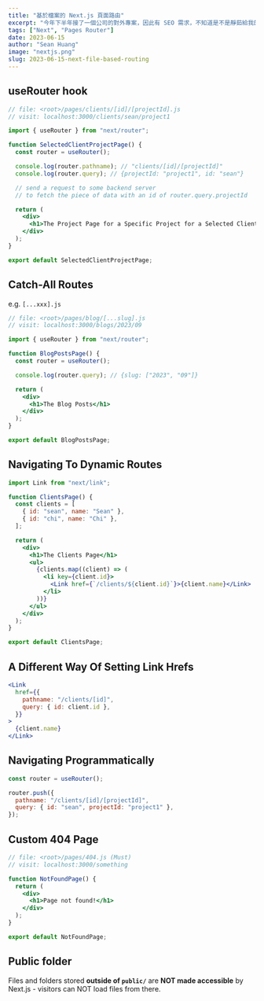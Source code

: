 ```yaml
---
title: "基於檔案的 Next.js 頁面路由"
excerpt: "今年下半年接了一個公司的對外專案，因此有 SEO 需求，不知道是不是靜茹給我的勇氣，讓我主動提出可以使用 Next.js 的 SSR 來架構新專案，總之就是且戰且走吧，從零開始一邊做一邊學。"
tags: ["Next", "Pages Router"]
date: 2023-06-15
author: "Sean Huang"
image: "nextjs.png"
slug: 2023-06-15-next-file-based-routing
---
```


## useRouter hook

```jsx
// file: <root>/pages/clients/[id]/[projectId].js
// visit: localhost:3000/clients/sean/project1

import { useRouter } from "next/router";

function SelectedClientProjectPage() {
  const router = useRouter();

  console.log(router.pathname); // "clients/[id]/[projectId]"
  console.log(router.query); // {projectId: "project1", id: "sean"}

  // send a request to some backend server
  // to fetch the piece of data with an id of router.query.projectId

  return (
    <div>
      <h1>The Project Page for a Specific Project for a Selected Client</h1>
    </div>
  );
}

export default SelectedClientProjectPage;
```

## Catch-All Routes

e.g. `[...xxx].js`

```jsx
// file: <root>/pages/blog/[...slug].js
// visit: localhost:3000/blogs/2023/09

import { useRouter } from "next/router";

function BlogPostsPage() {
  const router = useRouter();

  console.log(router.query); // {slug: ["2023", "09"]}

  return (
    <div>
      <h1>The Blog Posts</h1>
    </div>
  );
}

export default BlogPostsPage;
```

## Navigating To Dynamic Routes

```jsx
import Link from "next/link";

function ClientsPage() {
  const clients = [
    { id: "sean", name: "Sean" },
    { id: "chi", name: "Chi" },
  ];

  return (
    <div>
      <h1>The Clients Page</h1>
      <ul>
        {clients.map((client) => (
          <li key={client.id}>
            <Link href={`/clients/${client.id}`}>{client.name}</Link>
          </li>
        ))}
      </ul>
    </div>
  );
}

export default ClientsPage;
```

## A Different Way Of Setting Link Hrefs

```jsx
<Link
  href={{
    pathname: "/clients/[id]",
    query: { id: client.id },
  }}
>
  {client.name}
</Link>
```

## Navigating Programmatically

```jsx
const router = useRouter();

router.push({
  pathname: "/clients/[id]/[projectId]",
  query: { id: "sean", projectId: "project1" },
});
```

## Custom 404 Page

```jsx
// file: <root>/pages/404.js (Must)
// visit: localhost:3000/something

function NotFoundPage() {
  return (
    <div>
      <h1>Page not found!</h1>
    </div>
  );
}

export default NotFoundPage;
```

## Public folder

Files and folders stored **outside of `public/`** are **NOT made accessible** by Next.js - visitors can NOT load files from there.
